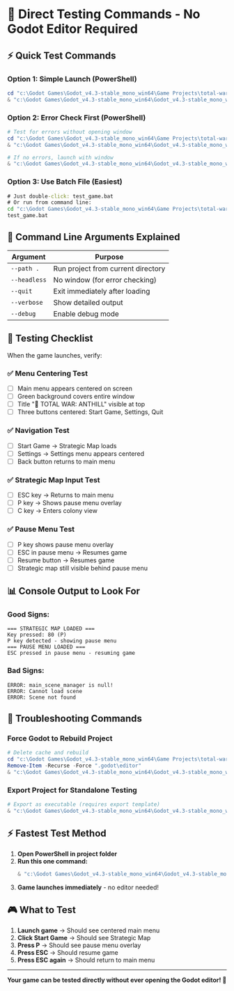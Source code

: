 # 🚀 Direct Testing Commands - No Godot Editor Required

## ⚡ **Quick Test Commands**

### **Option 1: Simple Launch (PowerShell)**
```powershell
cd "c:\Godot Games\Godot_v4.3-stable_mono_win64\Game Projects\total-war-anthill"
& "c:\Godot Games\Godot_v4.3-stable_mono_win64\Godot_v4.3-stable_mono_win64.exe" --path .
```

### **Option 2: Error Check First (PowerShell)**
```powershell
# Test for errors without opening window
cd "c:\Godot Games\Godot_v4.3-stable_mono_win64\Game Projects\total-war-anthill"
& "c:\Godot Games\Godot_v4.3-stable_mono_win64\Godot_v4.3-stable_mono_win64.exe" --headless --quit --path . --verbose

# If no errors, launch with window
& "c:\Godot Games\Godot_v4.3-stable_mono_win64\Godot_v4.3-stable_mono_win64.exe" --path .
```

### **Option 3: Use Batch File (Easiest)**
```cmd
# Just double-click: test_game.bat
# Or run from command line:
cd "c:\Godot Games\Godot_v4.3-stable_mono_win64\Game Projects\total-war-anthill"
test_game.bat
```

## 🎯 **Command Line Arguments Explained**

| Argument | Purpose |
|----------|---------|
| `--path .` | Run project from current directory |
| `--headless` | No window (for error checking) |
| `--quit` | Exit immediately after loading |
| `--verbose` | Show detailed output |
| `--debug` | Enable debug mode |

## 🧪 **Testing Checklist**

When the game launches, verify:

### **✅ Menu Centering Test**
- [ ] Main menu appears centered on screen
- [ ] Green background covers entire window
- [ ] Title "🐜 TOTAL WAR: ANTHILL" visible at top
- [ ] Three buttons centered: Start Game, Settings, Quit

### **✅ Navigation Test**
- [ ] Start Game → Strategic Map loads
- [ ] Settings → Settings menu appears centered
- [ ] Back button returns to main menu

### **✅ Strategic Map Input Test**
- [ ] ESC key → Returns to main menu
- [ ] P key → Shows pause menu overlay
- [ ] C key → Enters colony view

### **✅ Pause Menu Test**
- [ ] P key shows pause menu overlay
- [ ] ESC in pause menu → Resumes game
- [ ] Resume button → Resumes game
- [ ] Strategic map still visible behind pause menu

## 📊 **Console Output to Look For**

### **Good Signs:**
```
=== STRATEGIC MAP LOADED ===
Key pressed: 80 (P)
P key detected - showing pause menu
=== PAUSE MENU LOADED ===
ESC pressed in pause menu - resuming game
```

### **Bad Signs:**
```
ERROR: main_scene_manager is null!
ERROR: Cannot load scene
ERROR: Scene not found
```

## 🔧 **Troubleshooting Commands**

### **Force Godot to Rebuild Project**
```powershell
# Delete cache and rebuild
cd "c:\Godot Games\Godot_v4.3-stable_mono_win64\Game Projects\total-war-anthill"
Remove-Item -Recurse -Force ".godot\editor"
& "c:\Godot Games\Godot_v4.3-stable_mono_win64\Godot_v4.3-stable_mono_win64.exe" --headless --quit --path .
```

### **Export Project for Standalone Testing**
```powershell
# Export as executable (requires export template)
& "c:\Godot Games\Godot_v4.3-stable_mono_win64\Godot_v4.3-stable_mono_win64.exe" --headless --export-debug "Windows Desktop" "total_war_anthill.exe" --path .
```

## ⚡ **Fastest Test Method**

1. **Open PowerShell in project folder**
2. **Run this one command:**
   ```powershell
   & "c:\Godot Games\Godot_v4.3-stable_mono_win64\Godot_v4.3-stable_mono_win64.exe" --path .
   ```
3. **Game launches immediately** - no editor needed!

## 🎮 **What to Test**

1. **Launch game** → Should see centered main menu
2. **Click Start Game** → Should see Strategic Map
3. **Press P** → Should see pause menu overlay
4. **Press ESC** → Should resume game
5. **Press ESC again** → Should return to main menu

---

**Your game can be tested directly without ever opening the Godot editor! 🚀**
